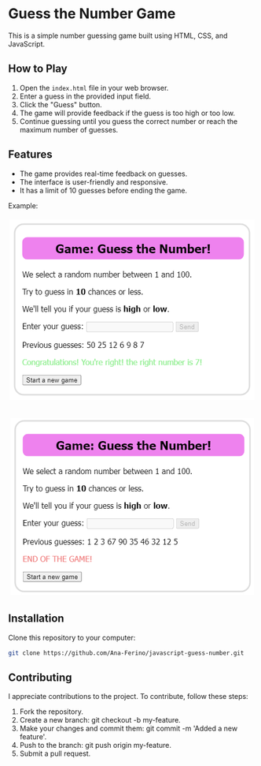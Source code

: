 # Guess the Number Game

This is a simple number guessing game built using HTML, CSS, and JavaScript.

## How to Play

1. Open the `index.html` file in your web browser.
2. Enter a guess in the provided input field.
3. Click the "Guess" button.
4. The game will provide feedback if the guess is too high or too low.
5. Continue guessing until you guess the correct number or reach the maximum number of guesses.


## Features

- The game provides real-time feedback on guesses.
- The interface is user-friendly and responsive.
- It has a limit of 10 guesses before ending the game.

Example:
<h6 align="center">
  <img alt="GuessNumber" title="#GuessNumber" src="./assets/result_success.PNG" />
</h6>
<h6 align="center">
  <img alt="GuessNumber" title="#GuessNumber" src="./assets/result_endgame.PNG" />
</h6>

## Installation

Clone this repository to your computer:

```bash
git clone https://github.com/Ana-Ferino/javascript-guess-number.git
```
## Contributing

I appreciate contributions to the project. To contribute, follow these steps:

1. Fork the repository.
2. Create a new branch: git checkout -b my-feature.
3. Make your changes and commit them: git commit -m 'Added a new feature'.
4. Push to the branch: git push origin my-feature.
5. Submit a pull request.

